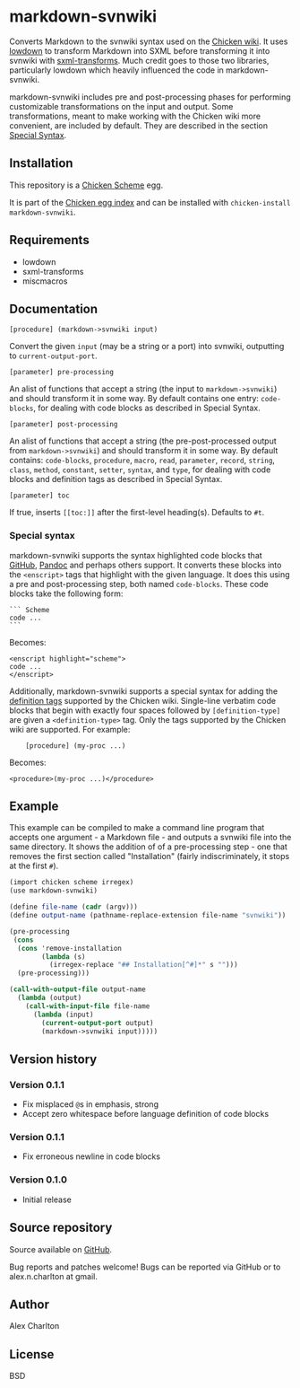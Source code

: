 # markdown-svnwiki
Converts Markdown to the svnwiki syntax used on the [Chicken wiki](https://wiki.call-cc.org/edit-help). It uses [lowdown](http://wiki.call-cc.org/eggref/4/lowdown) to transform Markdown into SXML before transforming it into svnwiki with [sxml-transforms](http://wiki.call-cc.org/eggref/4/sxml-transforms). Much credit goes to those two libraries, particularly lowdown which heavily influenced the code in markdown-svnwiki.

markdown-svnwiki includes pre and post-processing phases for performing customizable transformations on the input and output. Some transformations, meant to make working with the Chicken wiki more convenient, are included by default. They are described in the section [Special Syntax](#special-syntax).

## Installation
This repository is a [Chicken Scheme](http://call-cc.org/) egg.

It is part of the [Chicken egg index](http://wiki.call-cc.org/chicken-projects/egg-index-4.html) and can be installed with `chicken-install markdown-svnwiki`.

## Requirements
* lowdown
* sxml-transforms
* miscmacros

## Documentation

    [procedure] (markdown->svnwiki input)

Convert the given `input` (may be a string or a port) into svnwiki, outputting to `current-output-port`.

    [parameter] pre-processing

An alist of functions that accept a string (the input to `markdown->svnwiki`) and should transform it in some way. By default contains one entry: `code-blocks`, for dealing with code blocks as described in Special Syntax.

    [parameter] post-processing
An alist of functions that accept a string (the pre-post-processed output from `markdown->svnwiki`) and should transform it in some way. By default contains: `code-blocks`, `procedure`, `macro`, `read`, `parameter`, `record`, `string`, `class`, `method`, `constant`, `setter`, `syntax`, and `type`, for dealing with code blocks and definition tags as described in Special Syntax.

    [parameter] toc

If true, inserts `[[toc:]]` after the first-level heading(s). Defaults to `#t`.

### Special syntax
markdown-svnwiki supports the syntax highlighted code blocks that [GitHub](help.github.com/articles/github-flavored-markdown#syntax-highlighting), [Pandoc](http://johnmacfarlane.net/pandoc/README.html#fenced-code-blocks) and perhaps others support. It converts these blocks into the `<enscript>` tags that highlight with the given language. It does this using a pre and post-processing step, both named `code-blocks`. These code blocks take the following form:

    ``` Scheme
    code ...
    ```

Becomes:

    <enscript highlight="scheme">
    code ...
    </enscript>

Additionally, markdown-svnwiki supports a special syntax for adding the [definition tags](https://wiki.call-cc.org/edit-help#extensions-for-chicken-documentation) supported by the Chicken wiki. Single-line verbatim code blocks that begin with exactly four spaces followed by `[definition-type]` are given a `<definition-type>` tag. Only the tags supported by the Chicken wiki are supported. For example:

        [procedure] (my-proc ...)

Becomes:

    <procedure>(my-proc ...)</procedure>

## Example
This example can be compiled to make a command line program that accepts one argument - a Markdown file - and outputs a svnwiki file into the same directory. It shows the addition of of a pre-processing step - one that removes the first section called "Installation" (fairly indiscriminately, it stops at the first `#`).

``` Scheme
(import chicken scheme irregex)
(use markdown-svnwiki)

(define file-name (cadr (argv)))
(define output-name (pathname-replace-extension file-name "svnwiki"))

(pre-processing
 (cons
  (cons 'remove-installation
        (lambda (s)
          (irregex-replace "## Installation[^#]*" s "")))
  (pre-processing)))

(call-with-output-file output-name
  (lambda (output)
    (call-with-input-file file-name
      (lambda (input)
        (current-output-port output)
        (markdown->svnwiki input)))))
```

## Version history
### Version 0.1.1
* Fix misplaced `@`s in emphasis, strong
* Accept zero whitespace before language definition of code blocks

### Version 0.1.1
* Fix erroneous newline in code blocks

### Version 0.1.0
* Initial release

## Source repository
Source available on [GitHub](https://github.com/AlexCharlton/markdown-svnwiki).

Bug reports and patches welcome! Bugs can be reported via GitHub or to alex.n.charlton at gmail.

## Author
Alex Charlton

## License
BSD
